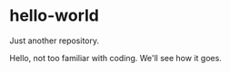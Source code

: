 # hello-world
Just another repository.

Hello, not too familiar with coding. We'll see how it goes.
